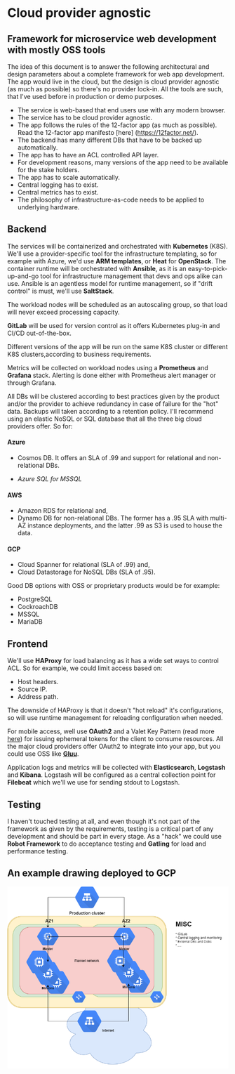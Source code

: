 # Cloud provider agnostic
## Framework for microservice web development with mostly OSS tools
The idea of this document is to answer the following architectural and design parameters about a complete framework for web app development. The app would live in the cloud, but the design is cloud provider agnostic (as much as possible) so there's no provider lock-in. All the tools are such, that I've used before in production or demo purposes.

* The service is web-based that end users use with any modern browser.
* The service has to be cloud provider agnostic.
* The app follows the rules of the 12-factor app (as much as possible). Read the 12-factor app manifesto [here] (https://12factor.net/).
* The backend has many different DBs that have to be backed up automatically.
* The app has to have an ACL controlled API layer.
* For development reasons, many versions of the app need to be available for the stake holders.
* The app has to scale automatically.
* Central logging has to exist.
* Central metrics has to exist.
* The philosophy of infrastructure-as-code needs to be applied to underlying hardware.

## Backend

The services will be containerized and orchestrated with **Kubernetes** (K8S). We'll use a provider-specific tool for the infrastructure templating, so for example with Azure, we'd use **ARM templates**, or **Heat** for **OpenStack**. The container runtime will be orchestrated with **Ansible**, as it is an easy-to-pick-up-and-go tool for infrastructure management that devs and ops alike can use. Ansible is an agentless model for runtime management, so if "drift control" is must, we'll use **SaltStack**. 

The workload nodes will be scheduled as an autoscaling group, so that load will never exceed processing capacity.

**GitLab** will be used for version control as it offers Kubernetes plug-in and CI/CD out-of-the-box. 

Different versions of the app will be run on the same K8S cluster or different K8S clusters,according to business requirements.

Metrics will be collected on workload nodes using a **Prometheus** and **Grafana** stack. Alerting is done either with Prometheus alert manager or through Grafana. 

All DBs will be clustered according to best practices given by the product and/or the provider to achieve redundancy in case of failure for the "hot" data. Backups will taken according to a retention policy. I'll recommend using an elastic NoSQL or SQL database that all the three big cloud providers offer. So for: 

#### Azure
* Cosmos DB. It offers an SLA of .99 and support for relational and non-relational DBs.

* *Azure SQL for MSSQL*

#### AWS
* Amazon RDS for relational and, 
* Dynamo DB for non-relational DBs. The former has a .95 SLA with multi-AZ instance deployments, and the latter .99 as S3 is used to house the data.

#### GCP
* Cloud Spanner for relational (SLA of .99) and, 
* Cloud Datastorage for NoSQL DBs (SLA of .95).

Good DB options with OSS or proprietary products would be for example:

* PostgreSQL 
* CockroachDB
* MSSQL
* MariaDB

## Frontend

We'll use **HAProxy** for load balancing as it has a wide set ways to control ACL. So for example, we could limit access based on:

* Host headers.
* Source IP.
* Address path.

The downside of HAProxy is that it doesn't "hot reload" it's configurations, so will use runtime management for reloading configuration when needed. 

For mobile access, well use **OAuth2** and a Valet Key Pattern (read more [here](https://docs.microsoft.com/en-us/azure/architecture/patterns/valet-key)) for issuing ephemeral tokens for the client to consume resources. All the major cloud providers offer OAuth2 to integrate into your app, but you could use OSS like [**Gluu**](https://www.gluu.org/).

Application logs and metrics will be collected with **Elasticsearch**, **Logstash** and **Kibana**. Logstash will be configured as a central collection point for **Filebeat** which we'll we use for sending stdout to Logstash.

## Testing

I haven't touched testing at all, and even though it's not part of the framework as given by the requirements, testing is a critical part of any development and should be part in every stage. As a "hack" we could use **Robot Framework** to do acceptance testing and **Gatling** for load and performance testing. 

## An example drawing deployed to GCP

![Drawing](https://github.com/JAtula/framework/blob/master/diagram.png?raw=true "draw.io drawing")